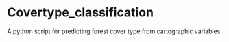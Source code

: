 # Covertype_classification
A python script for predicting forest cover type from cartographic variables.
